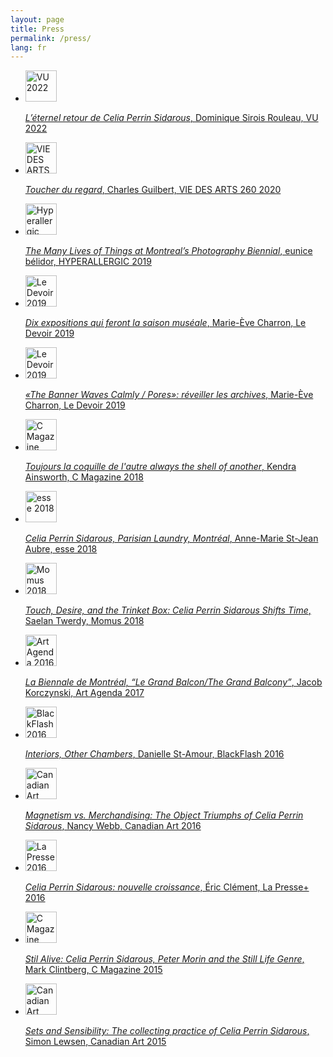 ```yaml
---
layout: page
title: Press
permalink: /press/
lang: fr
---
```


<ul class='press'>
    <li>
        <a target="_blank" href="../assets/press/01_CPS_Eclaireuses_Dominique_Sirois-Rouleau_Celia_Perrin_Sidarous_VU_2022.pdf">
            <img src="../assets/img/press/VU_2022.webp" alt="VU 2022" width="50">
            <p><i>L’éternel retour de Celia Perrin Sidarous</i>, Dominique Sirois Rouleau, VU 2022</p>
        </a>
    </li>
    <li>
        <a target="_blank" href="../assets/press/02_CPS_VDA_260_Guilbert_2020.pdf">
            <img src="../assets/img/press/VDA_2020.webp" alt="VIE DES ARTS 2020" width="50">
            <p><i>Toucher du regard</i>, Charles Guilbert, VIE DES ARTS 260 2020</p>
        </a>
    </li>
    <li>
        <a target="_blank" href="../assets/press/03_CPS_Hyperallergic_Belidor_2019.pdf">
            <img src="../assets/img/press/HYPERALLERGIC_2019.webp" alt="Hyperallergic 2019" width="50">
            <p><i>The Many Lives of Things at Montreal’s Photography Biennial</i>, eunice bélidor, HYPERALLERGIC 2019</p>
        </a>
    </li>
    <li>
        <a target="_blank" href="../assets/press/04_CPS_Dix_expositions_qui_feront_la_saison_museale_Le_Devoir_2019.pdf">
            <img src="../assets/img/press/DEVOIR_2019_01.webp" alt="Le Devoir 2019" width="50">
            <p><i>Dix expositions qui feront la saison muséale</i>, Marie-Ève Charron, Le Devoir 2019</p>
        </a>
    </li>
    <li>
        <a target="_blank" href="../assets/press/05_CPS_Le_Devoir_Charron_2019.pdf">
            <img src="../assets/img/press/DEVOIR_2019_02.webp" alt="Le Devoir 2019" width="50">
            <p><i>«The Banner Waves Calmly / Pores»: réveiller les archives</i>, Marie-Ève Charron, Le Devoir 2019</p>
        </a>
    </li>
    <li>
        <a target="_blank" href="../assets/press/06_CPS_C_Magazine_Ainsworth_2018.pdf">
            <img src="../assets/img/press/C_mag_2018.webp" alt="C Magazine 2018" width="50">
            <p><i>Toujours la coquille de l'autre always the shell of another</i>, Kendra Ainsworth, C Magazine 2018</p>
        </a>
    </li>
    <li>
        <a target="_blank" href="../assets/press/07_CPS_esse_arts_opinions_St-JeanAubre_2018.pdf">
            <img src="../assets/img/press/esse_2018.webp" alt="esse 2018" width="50">
            <p><i>Celia Perrin Sidarous, Parisian Laundry, Montréal</i>, Anne-Marie St-Jean Aubre, esse 2018</p>
        </a>
    </li>
    <li>
        <a target="_blank" href="../assets/press/08_CPS_Momus_Twerdy_2018.pdf">
            <img src="../assets/img/press/Momus_2018.webp" alt="Momus 2018" width="50">
            <p><i>Touch, Desire, and the Trinket Box: Celia Perrin Sidarous Shifts Time</i>, Saelan Twerdy, Momus 2018</p>
        </a>
    </li>
    <li>
        <a target="_blank" href="../assets/press/09_CPS_Art_Agenda_Korczynski_2017.pdf">
            <img src="../assets/img/press/art-agenda_2016.webp" alt="Art Agenda 2016" width="50">
            <p><i>La Biennale de Montréal, “Le Grand Balcon/The Grand Balcony”</i>, Jacob Korczynski, Art Agenda 2017</p>
        </a>
    </li>
    <li>
        <a target="_blank" href="../assets/press/10_CPS_BlackFlash_St-Amour_2016.pdf">
            <img src="../assets/img/press/BlackFlash_2016.webp" alt="BlackFlash 2016" width="50">
            <p><i>Interiors, Other Chambers</i>, Danielle St-Amour, BlackFlash 2016</p>
        </a>
    </li>
    <li>
        <a target="_blank" href="../assets/press/11_CPS_canadianart_Webb_2016.pdf">
            <img src="../assets/img/press/Canadian_art_2016.webp" alt="Canadian Art 2016" width="50">
            <p><i>Magnetism vs. Merchandising: The Object Triumphs of Celia Perrin Sidarous</i>, Nancy Webb, Canadian Art 2016</p>
        </a>
    </li>
    <li>
        <a target="_blank" href="../assets/press/12_CPS_LaPresse+_Clement_2016.pdf">
            <img src="../assets/img/press/LaPresse+_2016.webp" alt="La Presse 2016" width="50">
            <p><i>Celia Perrin Sidarous: nouvelle croissance</i>, Éric Clément, La Presse+ 2016</p>
        </a>
    </li>
    <li>
        <a target="_blank" href="../assets/press/13_CPS_C_Magazine_Clintberg_2015.pdf">
            <img src="../assets/img/press/C_mag_2015.webp" alt="C Magazine 2015" width="50">
            <p><i>Stil Alive: Celia Perrin Sidarous, Peter Morin and the Still Life Genre</i>, Mark Clintberg, C Magazine 2015</p>
        </a>
    </li>
    <li>
        <a target="_blank" href="../assets/press/14_CPS_Canadian-Art_Lewsen_2015.pdf">
            <img src="../assets/img/press/Canadian_art_2015.webp" alt="Canadian Art 2015" width="50">
            <p><i>Sets and Sensibility: The collecting practice of Celia Perrin Sidarous</i>, Simon Lewsen, Canadian Art 2015</p>
        </a>
    </li>
</ul>
